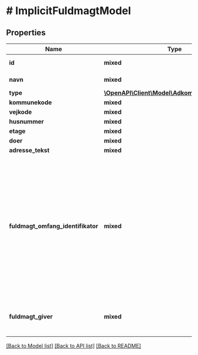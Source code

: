 # # ImplicitFuldmagtModel

## Properties

Name | Type | Description | Notes
------------ | ------------- | ------------- | -------------
**id** | **mixed** | CVR-nummer eller fødselsdato | [optional]
**navn** | **mixed** | Navn på virksomhed eller person | [optional]
**type** | [**\OpenAPI\Client\Model\AdkomsthaverTypeEnum**](AdkomsthaverTypeEnum.md) |  | [optional]
**kommunekode** | **mixed** | Kommunekode | [optional]
**vejkode** | **mixed** | Vejkode | [optional]
**husnummer** | **mixed** | Husnummer | [optional]
**etage** | **mixed** | Etage | [optional]
**doer** | **mixed** | Dør | [optional]
**adresse_tekst** | **mixed** | Addressetekst | [optional]
**fuldmagt_omfang_identifikator** | **mixed** | Angiver de mulige værdier for omfanget af en fuldmagt. 1: Fuldmagtshaver bemyndiges til på mine vegne at underskrive påtegninger af enhver art herunder kvitterings-, transport-, moderations-, og relaksationspåtegninger 2: Fuldmagtshaver bemyndiges til på mine vegne at underskrive endeligt skøde på ejendommen, når betingelserne i det betingede skøde er opfyldt. | [optional]
**fuldmagt_giver** | **mixed** | Angiver en reference til en rolle for fuldmagtsgiver. Der kan angives fuldmagtsgiver ved implicit fuldmagt. | [optional]

[[Back to Model list]](../../README.md#models) [[Back to API list]](../../README.md#endpoints) [[Back to README]](../../README.md)
